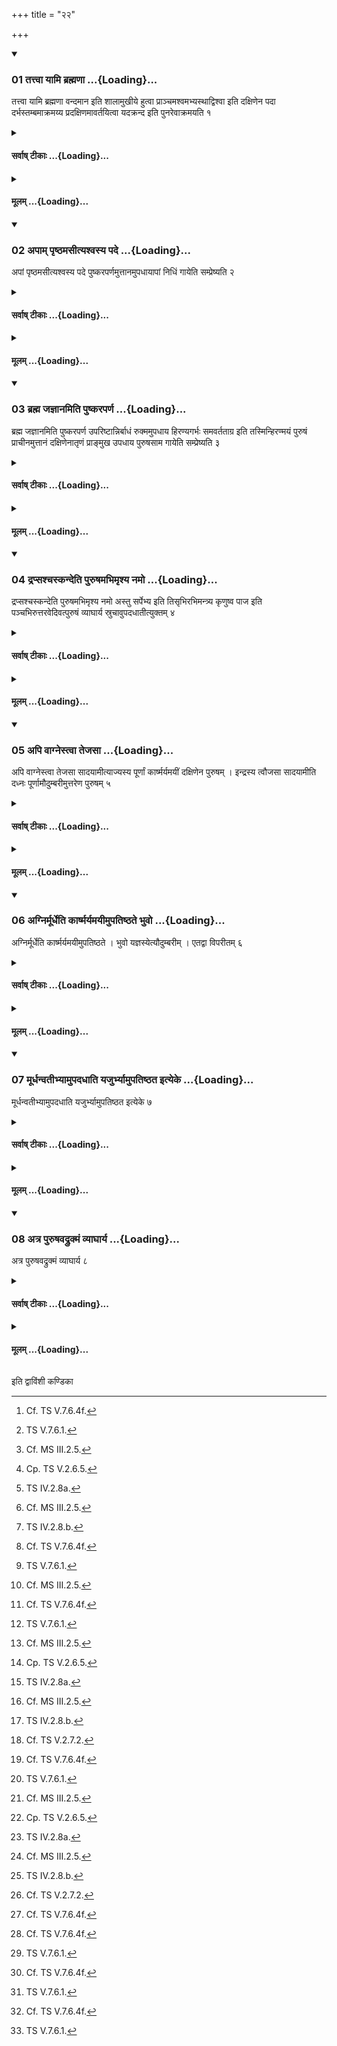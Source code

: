 +++
title = "२२"

+++

<div class="js_include" includetitle="true" newlevelforh1="3" unfilled url="/vedAH_yajuH/taittirIyam/sUtram/ApastambaH/shrautam/vishvAsa-prastutiH/16/22/01_tattvA_yAmi_brahmaNA.md">
<details open><summary><h3>01 तत्त्वा यामि ब्रह्मणा ...{Loading}...</h3></summary>

तत्त्वा यामि ब्रह्मणा वन्दमान इति शालामुखीये हुत्वा प्राञ्चमश्वमभ्यस्थाद्विश्वा इति दक्षिणेन पदा दर्भस्तम्बमाक्रमय्य प्रदक्षिणमावर्तयित्वा यदक्रन्द इति पुनरेवाक्रमयति १
</details>
</div>
<div class="js_include collapsed" newlevelforh1="4" title="सर्वाष् टीकाः" unfilled url="/vedAH_yajuH/taittirIyam/sUtram/ApastambaH/shrautam/sarvASh_TIkAH/16/22/01_tattvA_yAmi_brahmaNA.md">
<details><summary><h4>सर्वाष् टीकाः ...{Loading}...</h4></summary>
<details><summary>थिते</summary>

1. Having offered a libation of ghee in the Śālāmukhīya[^1] i.e. the old Āhavanīya and now Gārhapatya fire with tattvā yāmi brahmaṇā[^2] having caused the horse with its face to the east[^3] step upon the bunch of grass[^4] with its right[^5] front foot with abhyasthād viśvā...[^6] then having caused it turn to the right he again makes it step with yadakrandaḥ...[^7]   

[^1]: Cf. TS V.7.6.4f.  

[^2]: TS V.7.6.1.  

[^3]: Cf. MS III.2.5.  

[^4]: Cp. TS V.2.6.5.  

[^5]: TS IV.2.8a.  

[^6]: Cf. MS III.2.5.  

[^7]: TS IV.2.8.b.  
</details>
</details>
</div>
<div class="js_include collapsed" newlevelforh1="4" title="मूलम्" unfilled url="/vedAH_yajuH/taittirIyam/sUtram/ApastambaH/shrautam/mUlam/16/22/01_tattvA_yAmi_brahmaNA.md">
<details><summary><h4>मूलम् ...{Loading}...</h4></summary>

तत्त्वा यामि ब्रह्मणा वन्दमान इति शालामुखीये हुत्वा प्राञ्चमश्वमभ्यस्थाद्विश्वा इति दक्षिणेन पदा दर्भस्तम्बमाक्रमय्य प्रदक्षिणमावर्तयित्वा यदक्रन्द इति पुनरेवाक्रमयति १
</details>
</div>
<div class="js_include" includetitle="true" newlevelforh1="3" unfilled url="/vedAH_yajuH/taittirIyam/sUtram/ApastambaH/shrautam/vishvAsa-prastutiH/16/22/02_apAm_pRShThamasItyashvasya_pade.md">
<details open><summary><h3>02 अपाम् पृष्ठमसीत्यश्वस्य पदे ...{Loading}...</h3></summary>

अपां पृष्ठमसीत्यश्वस्य पदे पुष्करपर्णमुत्तानमुपधायापां निधिं गायेति सम्प्रेष्यति २
</details>
</div>
<div class="js_include collapsed" newlevelforh1="4" title="सर्वाष् टीकाः" unfilled url="/vedAH_yajuH/taittirIyam/sUtram/ApastambaH/shrautam/sarvASh_TIkAH/16/22/02_apAm_pRShThamasItyashvasya_pade.md">
<details><summary><h4>सर्वाष् टीकाः ...{Loading}...</h4></summary>
<details><summary>थिते</summary>

2. With apāṁ prrṣṭhamasi...[^1] having kept a lotus leaf with its back downwards[^2] on the place where the horse had put its foot he orders, “Do you sing the sāman named Apāṁ nidhi (the treasure of water)".[^3]   

[^1]: TS IV.2.8.c.  

[^2]: Cp. MS III.2.6.  

[^3]: This sāman is to be sung on SV 1.151.  
</details>
</details>
</div>
<div class="js_include collapsed" newlevelforh1="4" title="मूलम्" unfilled url="/vedAH_yajuH/taittirIyam/sUtram/ApastambaH/shrautam/mUlam/16/22/02_apAm_pRShThamasItyashvasya_pade.md">
<details><summary><h4>मूलम् ...{Loading}...</h4></summary>

अपां पृष्ठमसीत्यश्वस्य पदे पुष्करपर्णमुत्तानमुपधायापां निधिं गायेति सम्प्रेष्यति २
</details>
</div>
<div class="js_include" includetitle="true" newlevelforh1="3" unfilled url="/vedAH_yajuH/taittirIyam/sUtram/ApastambaH/shrautam/vishvAsa-prastutiH/16/22/03_brahma_jajnAnamiti_puShkaraparNa.md">
<details open><summary><h3>03 ब्रह्म जज्ञानमिति पुष्करपर्ण ...{Loading}...</h3></summary>

ब्रह्म जज्ञानमिति पुष्करपर्ण उपरिष्टान्निर्बाधं रुक्ममुपधाय हिरण्यगर्भः समवर्तताग्र इति तस्मिन्हिरण्मयं पुरुषं प्राचीनमुत्तानं दक्षिणेनातृणं प्राङ्मुख उपधाय पुरुषसाम गायेति सम्प्रेष्यति ३
</details>
</div>
<div class="js_include collapsed" newlevelforh1="4" title="सर्वाष् टीकाः" unfilled url="/vedAH_yajuH/taittirIyam/sUtram/ApastambaH/shrautam/sarvASh_TIkAH/16/22/03_brahma_jajnAnamiti_puShkaraparNa.md">
<details><summary><h4>सर्वाष् टीकाः ...{Loading}...</h4></summary>
<details><summary>थिते</summary>

3. Having kept, with brahma jajñānam...[^1] the gold plate[^2] with its knobs upwards[^3] on the lotus leaf[^4] then with his face to the east, having kept with hiraṇyagarbhaḥ samavartatāgre...[^5] the golden man with his face to the east[^6] on his back[^7], to the south of the opening[^8] (of the gold plate) he orders, “Do you sing the Puruṣa-Sāman”.  

[^1]: TS IV.2.8.d.  

[^2]: See XVI.10.9.  

[^3]: Cf. KS XX.5.  

[^4]: Cf. ŚB VII.4.1.10.  

[^5]: TS IV.2.8.e.  

[^6]: Cf. TS V.2.7.2.  

[^7]: Cf. ŚB VII.4.1.18.  

[^8]: Cf. TS V.2.7.2.   
</details>
</details>
</div>
<div class="js_include collapsed" newlevelforh1="4" title="मूलम्" unfilled url="/vedAH_yajuH/taittirIyam/sUtram/ApastambaH/shrautam/mUlam/16/22/03_brahma_jajnAnamiti_puShkaraparNa.md">
<details><summary><h4>मूलम् ...{Loading}...</h4></summary>

ब्रह्म जज्ञानमिति पुष्करपर्ण उपरिष्टान्निर्बाधं रुक्ममुपधाय हिरण्यगर्भः समवर्तताग्र इति तस्मिन्हिरण्मयं पुरुषं प्राचीनमुत्तानं दक्षिणेनातृणं प्राङ्मुख उपधाय पुरुषसाम गायेति सम्प्रेष्यति ३
</details>
</div>
<div class="js_include" includetitle="true" newlevelforh1="3" unfilled url="/vedAH_yajuH/taittirIyam/sUtram/ApastambaH/shrautam/vishvAsa-prastutiH/16/22/04_drapsashchaskandeti_puruShamabhimRshya_namo.md">
<details open><summary><h3>04 द्रप्सश्चस्कन्देति पुरुषमभिमृश्य नमो ...{Loading}...</h3></summary>

द्रप्सश्चस्कन्देति पुरुषमभिमृश्य नमो अस्तु सर्पेभ्य इति तिसृभिरभिमन्त्र्य कृणुष्व पाज इति पञ्चभिरुत्तरवेदिवत्पुरुषं व्याघार्य स्रुचावुपदधातीत्युक्तम् ४
</details>
</div>
<div class="js_include collapsed" newlevelforh1="4" title="सर्वाष् टीकाः" unfilled url="/vedAH_yajuH/taittirIyam/sUtram/ApastambaH/shrautam/sarvASh_TIkAH/16/22/04_drapsashchaskandeti_puruShamabhimRshya_namo.md">
<details><summary><h4>सर्वाष् टीकाः ...{Loading}...</h4></summary>
<details><summary>थिते</summary>

4. Having touched[^1] with drapsaścaskanda...[^2], the (golden) man, and having addressed him[^3] with three verses beginning with namo astu sarpebhyaḥ,[^4] having poured ghee[^5] on the (golden) man with five verses beginning with kr̥ṇuṣva pājaḥ[^6] in the same manner as on the Uttara-vedi[^7], “he keeps down the two ladles"-this has been said (in a sacred text)[^8].  

[^1]: TS V.2.7.3.  

[^2]: TS IV.2.8.f.  

[^3]: Cf. MS III.2.6.KS XX.5.  

[^4]: TS IV.2.8.c-i.  

[^5]: Cf. TS V.2.7.5.  

[^6]: TS I.2.14.a-e. See MS III.2.6; KSXX.5; ŚB VII.4.1.33. 

[^7]: For this see VII.5.4.; XVI.22.8; cf. MS III.2.6.  

[^8]: See TS V.2.7.3f. Here it is said that the ladles are to be kept down without any formula in the following manner: the ladle made out of Kārṣmarya wood should be filled with ghee and be placed to the south of the golden man; another ladle made out of Udumbara wood should be filled with curds and be placed to the north of the golden man.  
</details>
</details>
</div>
<div class="js_include collapsed" newlevelforh1="4" title="मूलम्" unfilled url="/vedAH_yajuH/taittirIyam/sUtram/ApastambaH/shrautam/mUlam/16/22/04_drapsashchaskandeti_puruShamabhimRshya_namo.md">
<details><summary><h4>मूलम् ...{Loading}...</h4></summary>

द्रप्सश्चस्कन्देति पुरुषमभिमृश्य नमो अस्तु सर्पेभ्य इति तिसृभिरभिमन्त्र्य कृणुष्व पाज इति पञ्चभिरुत्तरवेदिवत्पुरुषं व्याघार्य स्रुचावुपदधातीत्युक्तम् ४
</details>
</div>
<div class="js_include" includetitle="true" newlevelforh1="3" unfilled url="/vedAH_yajuH/taittirIyam/sUtram/ApastambaH/shrautam/vishvAsa-prastutiH/16/22/05_api_vAgnestvA_tejasA.md">
<details open><summary><h3>05 अपि वाग्नेस्त्वा तेजसा ...{Loading}...</h3></summary>

अपि वाग्नेस्त्वा तेजसा सादयामीत्याज्यस्य पूर्णां कार्ष्मर्यमयीं दक्षिणेन पुरुषम् । इन्द्रस्य त्वौजसा सादयामीति दध्नः पूर्णामौदुम्बरीमुत्तरेण पुरुषम् ५
</details>
</div>
<div class="js_include collapsed" newlevelforh1="4" title="सर्वाष् टीकाः" unfilled url="/vedAH_yajuH/taittirIyam/sUtram/ApastambaH/shrautam/sarvASh_TIkAH/16/22/05_api_vAgnestvA_tejasA.md">
<details><summary><h4>सर्वाष् टीकाः ...{Loading}...</h4></summary>
<details><summary>थिते</summary>

5. Or with agnestva tejasā sādayāmi... (he places the ladle) made out of Kārṣmarya-wood and full of ghee to the south of the golden man; with indrasya tvāujusā sādayāmi... (he places the ladle) made out of Udumbara wood full of curds to the north of the golden man[^1].  

[^1]: Cf. ŚB VII.4.1.41.  
</details>
</details>
</div>
<div class="js_include collapsed" newlevelforh1="4" title="मूलम्" unfilled url="/vedAH_yajuH/taittirIyam/sUtram/ApastambaH/shrautam/mUlam/16/22/05_api_vAgnestvA_tejasA.md">
<details><summary><h4>मूलम् ...{Loading}...</h4></summary>

अपि वाग्नेस्त्वा तेजसा सादयामीत्याज्यस्य पूर्णां कार्ष्मर्यमयीं दक्षिणेन पुरुषम् । इन्द्रस्य त्वौजसा सादयामीति दध्नः पूर्णामौदुम्बरीमुत्तरेण पुरुषम् ५
</details>
</div>
<div class="js_include" includetitle="true" newlevelforh1="3" unfilled url="/vedAH_yajuH/taittirIyam/sUtram/ApastambaH/shrautam/vishvAsa-prastutiH/16/22/06_agnirmUrdheti_kArShmaryamayImupatiShThate_bhuvo.md">
<details open><summary><h3>06 अग्निर्मूर्धेति कार्ष्मर्यमयीमुपतिष्ठते भुवो ...{Loading}...</h3></summary>

अग्निर्मूर्धेति कार्ष्मर्यमयीमुपतिष्ठते । भुवो यज्ञस्येत्यौदुम्बरीम् । एतद्वा विपरीतम् ६
</details>
</div>
<div class="js_include collapsed" newlevelforh1="4" title="सर्वाष् टीकाः" unfilled url="/vedAH_yajuH/taittirIyam/sUtram/ApastambaH/shrautam/sarvASh_TIkAH/16/22/06_agnirmUrdheti_kArShmaryamayImupatiShThate_bhuvo.md">
<details><summary><h4>सर्वाष् टीकाः ...{Loading}...</h4></summary>
<details><summary>थिते</summary>

6. With agnirmūrdhā...[^1] he stands near the ladle made out of Kārṣmarya wood while praising; with bhuvo yajñasya...[^2] near the ladel made out of the Udumbara wood). Or he does in the reverse manner.  

[^1]: TS IV.4.4.a.  

[^2]: TS IV.4.4.d.  

[^2]: Cf. MS III.2.6; KS XX.5; ŚB VII.4.1.33ff.  
</details>
</details>
</div>
<div class="js_include collapsed" newlevelforh1="4" title="मूलम्" unfilled url="/vedAH_yajuH/taittirIyam/sUtram/ApastambaH/shrautam/mUlam/16/22/06_agnirmUrdheti_kArShmaryamayImupatiShThate_bhuvo.md">
<details><summary><h4>मूलम् ...{Loading}...</h4></summary>

अग्निर्मूर्धेति कार्ष्मर्यमयीमुपतिष्ठते । भुवो यज्ञस्येत्यौदुम्बरीम् । एतद्वा विपरीतम् ६
</details>
</div>
<div class="js_include" includetitle="true" newlevelforh1="3" unfilled url="/vedAH_yajuH/taittirIyam/sUtram/ApastambaH/shrautam/vishvAsa-prastutiH/16/22/07_mUrdhanvatIbhyAmupadadhAti_yajurbhyAmupatiShThata_ityeke.md">
<details open><summary><h3>07 मूर्धन्वतीभ्यामुपदधाति यजुर्भ्यामुपतिष्ठत इत्येके ...{Loading}...</h3></summary>

मूर्धन्वतीभ्यामुपदधाति यजुर्भ्यामुपतिष्ठत इत्येके ७
</details>
</div>
<div class="js_include collapsed" newlevelforh1="4" title="सर्वाष् टीकाः" unfilled url="/vedAH_yajuH/taittirIyam/sUtram/ApastambaH/shrautam/sarvASh_TIkAH/16/22/07_mUrdhanvatIbhyAmupadadhAti_yajurbhyAmupatiShThata_ityeke.md">
<details><summary><h4>सर्वाष् टीकाः ...{Loading}...</h4></summary>
<details><summary>थिते</summary>

7. According to some ritualists[^1] he places the ladles with the two verses containing the word mūrdhan (head),[^2] and with the two Yajus formulae he stands near them praising.  

[^1]: These ritualists are not known.  

[^2]: Viz. TS IV.4.4.a and d.  
</details>
</details>
</div>
<div class="js_include collapsed" newlevelforh1="4" title="मूलम्" unfilled url="/vedAH_yajuH/taittirIyam/sUtram/ApastambaH/shrautam/mUlam/16/22/07_mUrdhanvatIbhyAmupadadhAti_yajurbhyAmupatiShThata_ityeke.md">
<details><summary><h4>मूलम् ...{Loading}...</h4></summary>

मूर्धन्वतीभ्यामुपदधाति यजुर्भ्यामुपतिष्ठत इत्येके ७
</details>
</div>
<div class="js_include" includetitle="true" newlevelforh1="3" unfilled url="/vedAH_yajuH/taittirIyam/sUtram/ApastambaH/shrautam/vishvAsa-prastutiH/16/22/08_atra_puruShavadrukmaM_vyAghArya.md">
<details open><summary><h3>08 अत्र पुरुषवद्रुक्मं व्याघार्य ...{Loading}...</h3></summary>

अत्र पुरुषवद्रुक्मं व्याघार्य ८
</details>
</div>
<div class="js_include collapsed" newlevelforh1="4" title="सर्वाष् टीकाः" unfilled url="/vedAH_yajuH/taittirIyam/sUtram/ApastambaH/shrautam/sarvASh_TIkAH/16/22/08_atra_puruShavadrukmaM_vyAghArya.md">
<details><summary><h4>सर्वाष् टीकाः ...{Loading}...</h4></summary>
<details><summary>थिते</summary>

8. Having now poured ghee on the golden plate[^1] in the same manner in which ghee was poured on the golden man[^2],  

[^1]: Cf. TS V.2.7.5.  

[^2]: For this see XVI.22.4. This sentence is not complete. It will be complete in XVI.23.1. 
</details>
</details>
</div>
<div class="js_include collapsed" newlevelforh1="4" title="मूलम्" unfilled url="/vedAH_yajuH/taittirIyam/sUtram/ApastambaH/shrautam/mUlam/16/22/08_atra_puruShavadrukmaM_vyAghArya.md">
<details><summary><h4>मूलम् ...{Loading}...</h4></summary>

अत्र पुरुषवद्रुक्मं व्याघार्य ८
</details>
</div>

  
इति द्वाविंशी कण्डिका 
